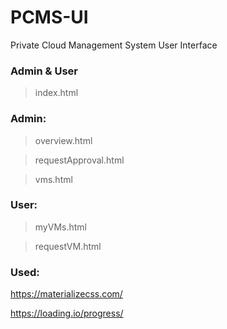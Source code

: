 # PCMS-UI
Private Cloud Management System User Interface

### Admin & User

> index.html

### Admin:

> overview.html

> requestApproval.html

> vms.html

### User:

> myVMs.html

> requestVM.html

### Used:

https://materializecss.com/

https://loading.io/progress/
